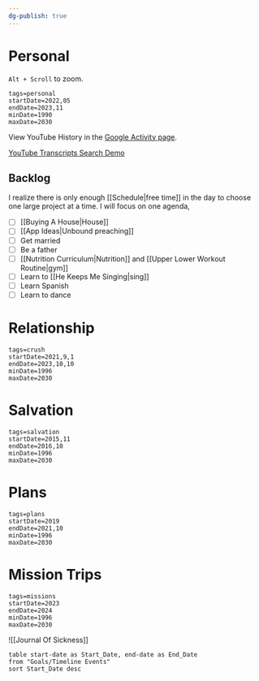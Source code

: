 ```yaml
---
dg-publish: true
---
```


# Personal

`Alt + Scroll` to zoom.

```timeline-vis
tags=personal
startDate=2022,05
endDate=2023,11
minDate=1990
maxDate=2030
```

View YouTube History in the [Google Activity page](https://myactivity.google.com/product/youtube?hl=en).

[YouTube Transcripts Search Demo](https://www.youtube.com/watch?v=awmyhaFLXsQ)

## Backlog

I realize there is only enough [[Schedule|free time]] in the day to choose one large project at a time. I will focus on one agenda,

- [ ] [[Buying A House|House]]
- [ ] [[App Ideas|Unbound  preaching]]
- [ ] Get married
- [ ] Be a father
- [ ] [[Nutrition Curriculum|Nutrition]] and [[Upper Lower Workout Routine|gym]]
- [ ] Learn to [[He Keeps Me Singing|sing]]
- [ ] Learn Spanish
- [ ] Learn to dance
# Relationship

```timeline-vis
tags=crush
startDate=2021,9,1
endDate=2023,10,10
minDate=1996
maxDate=2030
```

# Salvation

```timeline-vis
tags=salvation
startDate=2015,11
endDate=2016,10
minDate=1996
maxDate=2030
```

# Plans

```timeline-vis
tags=plans
startDate=2019
endDate=2021,10
minDate=1996
maxDate=2030
```

# Mission Trips

```timeline-vis
tags=missions
startDate=2023
endDate=2024
minDate=1996
maxDate=2030
```


![[Journal Of Sickness]]


```dataview
table start-date as Start_Date, end-date as End_Date
from "Goals/Timeline Events"
sort Start_Date desc
```
